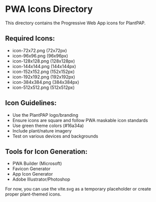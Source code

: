 # PWA Icons Directory

This directory contains the Progressive Web App icons for PlantPAP.

## Required Icons:
- icon-72x72.png (72x72px)
- icon-96x96.png (96x96px)  
- icon-128x128.png (128x128px)
- icon-144x144.png (144x144px)
- icon-152x152.png (152x152px)
- icon-192x192.png (192x192px)
- icon-384x384.png (384x384px)
- icon-512x512.png (512x512px)

## Icon Guidelines:
- Use the PlantPAP logo/branding
- Ensure icons are square and follow PWA maskable icon standards
- Use green theme colors (#16a34a)
- Include plant/nature imagery
- Test on various devices and backgrounds

## Tools for Icon Generation:
- PWA Builder (Microsoft)
- Favicon Generator
- App Icon Generator
- Adobe Illustrator/Photoshop

For now, you can use the vite.svg as a temporary placeholder or create proper plant-themed icons.
